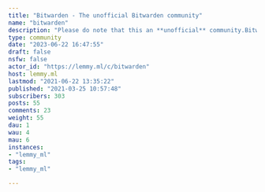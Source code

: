 ```yaml
---
title: "Bitwarden - The unofficial Bitwarden community" 
name: "bitwarden"
description: "Please do note that this an **unofficial** community.Bitwarden - Open source password managerBitwarden is an open source password management platform for individuals, teams, and business organizations.- https://reddit.com/r/bitwarden- https://bitwarden.com- https://bitwarden.com/help/- https://community.bitwarden.com- https://vault.bitwarden.com- https://github.com/bitwarden"
type: community
date: "2023-06-22 16:47:55"
draft: false
nsfw: false
actor_id: "https://lemmy.ml/c/bitwarden"
host: lemmy.ml
lastmod: "2021-06-22 13:35:22"
published: "2021-03-25 10:57:48"
subscribers: 303
posts: 55
comments: 23
weight: 55
dau: 1
wau: 4
mau: 6
instances:
- "lemmy_ml"
tags: 
- "lemmy_ml"

---
```

